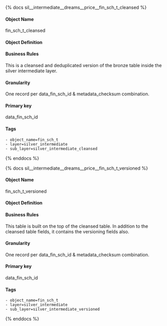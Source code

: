 {% docs sil__intermediate__dreams__price__fin_sch_t_cleansed %}

#### Object Name
fin_sch_t_cleansed

#### Object Definition


#### Business Rules
This is a cleansed and deduplicated version of the bronze table inside the silver intermediate layer.

#### Granularity
One record per data_fin_sch_id & metadata_checksum combination.

#### Primary key
data_fin_sch_id

#### Tags
    - object_name=fin_sch_t
    - layer=silver_intermediate
    - sub_layer=silver_intermediate_cleansed

{% enddocs %}

{% docs sil__intermediate__dreams__price__fin_sch_t_versioned %}

#### Object Name
fin_sch_t_versioned

#### Object Definition


#### Business Rules
This table is built on the top of the cleansed table. In addition to the cleansed table fields, it contains the versioning fields also.

#### Granularity
One record per data_fin_sch_id & metadata_checksum combination.

#### Primary key
data_fin_sch_id

#### Tags
    - object_name=fin_sch_t
    - layer=silver_intermediate
    - sub_layer=silver_intermediate_versioned

{% enddocs %}